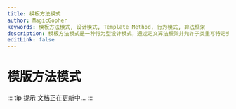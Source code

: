 ```yaml
---
title: 模板方法模式
author: MagicGopher
keywords: 模板方法模式, 设计模式, Template Method, 行为模式, 算法框架
description: 模板方法模式是一种行为型设计模式，通过定义算法框架并允许子类重写特定步骤，常用于代码复用或标准化流程，如报表生成或流程控制。
editLink: false
---
```


# 模版方法模式

::: tip 提示
文档正在更新中...
:::